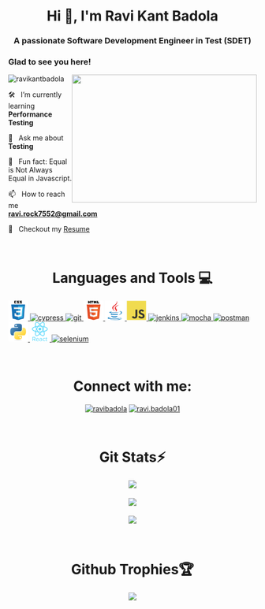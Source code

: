 
<h1 align="center">Hi 👋, I'm Ravi Kant Badola</h1>
<h3 align="center">A passionate Software Development Engineer in Test (SDET)</h3>

### Glad to see you here! &nbsp; 



<img align="right" height="260" width="375" alt="" src="https://user-images.githubusercontent.com/112663758/210334142-9208f722-e697-47e4-b854-6069c69cb60a.gif" />

<p> <img src="https://komarev.com/ghpvc/?username=ravikantbadola&label=Profile%20views&color=0e75b6&style=flat" alt="ravikantbadola" /> </p>

🛠 &nbsp; I’m currently learning **Performance Testing**

💬 &nbsp; Ask me about **Testing**

👾 &nbsp; Fun fact: Equal is Not Always Equal in Javascript.

📫 &nbsp; How to reach me **ravi.rock7552@gmail.com**

📄 &nbsp; Checkout my [Resume]()

<br/>

<h1 align="center">Languages and Tools 💻</h1>  
  
  <div align="center">
   
<p align="left"> <a href="https://www.w3schools.com/css/" target="_blank" rel="noreferrer">
<img src="https://raw.githubusercontent.com/devicons/devicon/master/icons/css3/css3-original-wordmark.svg" alt="css3" width="40" height="40"/> </a>
<a href="https://www.cypress.io" target="_blank" rel="noreferrer"> <img src="https://raw.githubusercontent.com/simple-icons/simple-icons/6e46ec1fc23b60c8fd0d2f2ff46db82e16dbd75f/icons/cypress.svg" alt="cypress" width="40" height="40"/> </a>
<a href="https://git-scm.com/" target="_blank" rel="noreferrer"> <img src="https://www.vectorlogo.zone/logos/git-scm/git-scm-icon.svg" alt="git" width="40" height="40"/> </a>
<a href="https://www.w3.org/html/" target="_blank" rel="noreferrer"> <img src="https://raw.githubusercontent.com/devicons/devicon/master/icons/html5/html5-original-wordmark.svg" alt="html5" width="40" height="40"/> </a> <a href="https://www.java.com" target="_blank" rel="noreferrer"> <img src="https://raw.githubusercontent.com/devicons/devicon/master/icons/java/java-original.svg" alt="java" width="40" height="40"/> </a>
<a href="https://developer.mozilla.org/en-US/docs/Web/JavaScript" target="_blank" rel="noreferrer"> <img src="https://raw.githubusercontent.com/devicons/devicon/master/icons/javascript/javascript-original.svg" alt="javascript" width="40" height="40"/> </a>
<a href="https://www.jenkins.io" target="_blank" rel="noreferrer"> <img src="https://www.vectorlogo.zone/logos/jenkins/jenkins-icon.svg" alt="jenkins" width="40" height="40"/> </a> <a href="https://mochajs.org" target="_blank" rel="noreferrer">
<img src="https://www.vectorlogo.zone/logos/mochajs/mochajs-icon.svg" alt="mocha" width="40" height="40"/> </a> <a href="https://postman.com" target="_blank" rel="noreferrer">
<img src="https://www.vectorlogo.zone/logos/getpostman/getpostman-icon.svg" alt="postman" width="40" height="40"/> </a> <a href="https://www.python.org" target="_blank" rel="noreferrer">
<img src="https://raw.githubusercontent.com/devicons/devicon/master/icons/python/python-original.svg" alt="python" width="40" height="40"/> </a>
<a href="https://reactjs.org/" target="_blank" rel="noreferrer"> <img src="https://raw.githubusercontent.com/devicons/devicon/master/icons/react/react-original-wordmark.svg" alt="react" width="40" height="40"/> </a> <a href="https://www.selenium.dev" target="_blank" rel="noreferrer"> <img src="https://raw.githubusercontent.com/detain/svg-logos/780f25886640cef088af994181646db2f6b1a3f8/svg/selenium-logo.svg" alt="selenium" width="40" height="40"/> </a> </p>

  </div>

 
</div>

<br/>

 <div display="flex">
 
  <h1 align="center">Connect with me:</h1>
 
 </div>
<p align="center">
<a href="https://www.linkedin.com/in/ravi-badola-bb45b423b/" target="blank"><img align="center" src="https://raw.githubusercontent.com/rahuldkjain/github-profile-readme-generator/master/src/images/icons/Social/linked-in-alt.svg" alt="ravibadola" height="30" width="40" /></a>
<a href="https://instagram.com/ravi.badola01" target="blank"><img align="center" src="https://raw.githubusercontent.com/rahuldkjain/github-profile-readme-generator/master/src/images/icons/Social/instagram.svg" alt="ravi.badola01" height="30" width="40" /></a>
</p>

<br/>
<div align="center" >
  <h1 align='center'>Git Stats⚡</h1>

![](https://github-readme-stats.vercel.app/api?username=ravikantbadola&theme=vue-dark&hide_border=false&include_all_commits=false&count_private=false)<br/><br/>
![](https://github-readme-streak-stats.herokuapp.com/?user=ravikantbadola&theme=vue-dark&hide_border=false)<br/><br/>
![](https://github-readme-stats.vercel.app/api/top-langs/?username=ravikantbadola&theme=vue-dark&hide_border=false&include_all_commits=false&count_private=false&layout=compact)<br/>
  
 <br/>
  
 <h1>Github Trophies🏆</h1>
 
![](https://github-profile-trophy.vercel.app/?username=ravikantbadola&theme=gitdimmed&no-frame=true&no-bg=true&margin-w=4)
  
</div>


